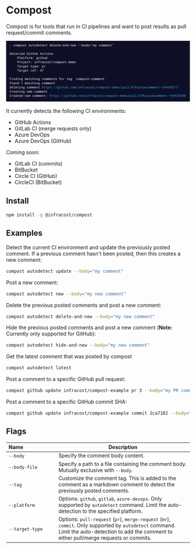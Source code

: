 # Compost

Compost is for tools that run in CI pipelines and want to post results as pull request/commit comments.

<img src=".github/assets/screenshot.png" alt="Compost screenshot" width=800 />

It currently detects the following CI environments:
* GitHub Actions
* GitLab CI (merge requests only)
* Azure DevOps
* Azure DevOps (GitHub)

Coming soon:
* GitLab CI (commits)
* BitBucket
* Circle CI (GitHub)
* CircleCI (BitBucket)

## Install

```sh
npm install -g @infracost/compost
```

## Examples

Detect the current CI environment and update the previously posted comment. If a previous comment hasn't been posted, then this creates a new comment:

```sh
compost autodetect update --body="my comment"
```

Post a new comment:

```sh
compost autodetect new --body="my new comment"
```

Delete the previous posted comments and post a new comment:

```sh
compost autodetect delete-and-new --body="my new comment"
```

Hide the previous posted comments and post a new comment (**Note:** Currently only supported for GitHub):

```sh
compost autodetect hide-and-new --body="my new comment"
```

Get the latest comment that was posted by compost

```sh
compost autodetect latest
```

Post a comment to a specific GitHub pull request:

```sh
compost github update infracost/compost-example pr 3 --body="my PR comment"
```

Post a comment to a specific GitHub commit SHA:

```sh
compost github update infracost/compost-example commit 2ca7182 --body="my commit comment"
```

## Flags

| Name&nbsp;&nbsp;&nbsp;&nbsp;&nbsp;&nbsp;&nbsp;&nbsp;&nbsp;&nbsp;&nbsp;&nbsp;&nbsp;&nbsp;&nbsp;&nbsp;&nbsp;&nbsp;&nbsp;&nbsp;&nbsp;&nbsp; | Description |
|-|-|
| `--body` | Specify the comment body content.
| `--body-file` | Specify a path to a file containing the comment body. Mutually exclusive with `--body`.
| `--tag` | Customize the comment tag. This is added to the comment as a markdown comment to detect the previously posted comments. |
| `--platform` | Options: `github`, `gitlab`, `azure-devops`. Only supported by `autodetect` command. Limit the auto-detection to the specified platform. |
| `--target-type` | Options: `pull-request` (`pr`), `merge-request` (`mr`), `commit`. Only supported by `autodetect` command. Limit the auto-detection to add the comment to either pull/merge requests or commits. |

